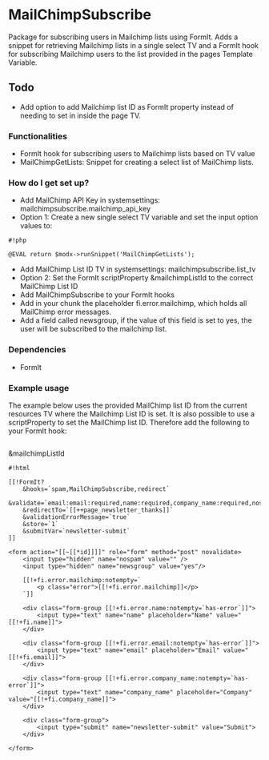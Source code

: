 # MailChimpSubscribe #

Package for subscribing users in Mailchimp lists using FormIt. Adds a snippet for retrieving Mailchimp lists in a single select TV and a FormIt hook for subscribing Mailchimp users to the list provided in the pages Template Variable.

## Todo
* Add option to add Mailchimp list ID as FormIt property instead of needing to set in inside the page TV.

### Functionalities ###

* FormIt hook for subscribing users to Mailchimp lists based on TV value
* MailChimpGetLists: Snippet for creating a select list of MailChimp lists.

### How do I get set up? ###

* Add MailChimp API Key in systemsettings: mailchimpsubscribe.mailchimp_api_key
* Option 1: Create a new single select TV variable and set the input option values to:    
    
```
#!php

@EVAL return $modx->runSnippet('MailChimpGetLists');
```
* Add MailChimp List ID TV in systemsettings: mailchimpsubscribe.list_tv
* Option 2: Set the FormIt scriptProperty &mailchimpListId to the correct MailChimp List ID
* Add MailChimpSubscribe to your FormIt hooks
* Add in your chunk the placeholder fi.error.mailchimp, which holds all MailChimp error messages.
* Add a field called newsgroup, if the value of this field is set to yes, the user will be subscribed to the mailchimp list.

### Dependencies ###

* FormIt


### Example usage ###
The example below uses the provided MailChimp list ID from the current resources TV where the Mailchimp List ID is set. It is also possible to use a scriptProperty to set the MailChimp list ID. Therefore add the following to your FormIt hook:
```

```
&mailchimpListId
```
#!html

[[!FormIt?
    &hooks=`spam,MailChimpSubscribe,redirect`
    &validate=`email:email:required,name:required,company_name:required,nospam:blank`
    &redirectTo=`[[++page_newsletter_thanks]]`
    &validationErrorMessage=`true`
    &store=`1`
    &submitVar=`newsletter-submit`
]]
        
<form action="[[~[[*id]]]]" role="form" method="post" novalidate>
    <input type="hidden" name="nospam" value="" />
    <input type="hidden" name="newsgroup" value="yes"/>
    
    [[!+fi.error.mailchimp:notempty=`
        <p class="error">[[!+fi.error.mailchimp]]</p>
    `]]
           
    <div class="form-group [[!+fi.error.name:notempty=`has-error`]]">
        <input type="text" name="name" placeholder="Name" value="[[!+fi.name]]">
    </div>
        
    <div class="form-group [[!+fi.error.email:notempty=`has-error`]]">
        <input type="text" name="email" placeholder="Email" value="[[!+fi.email]]">
    </div>
    
    <div class="form-group [[!+fi.error.company_name:notempty=`has-error`]]">
        <input type="text" name="company_name" placeholder="Company" value="[[!+fi.company_name]]">
    </div>
    
    <div class="form-group">
        <input type="submit" name="newsletter-submit" value="Submit">
    </div>
        
</form>
```